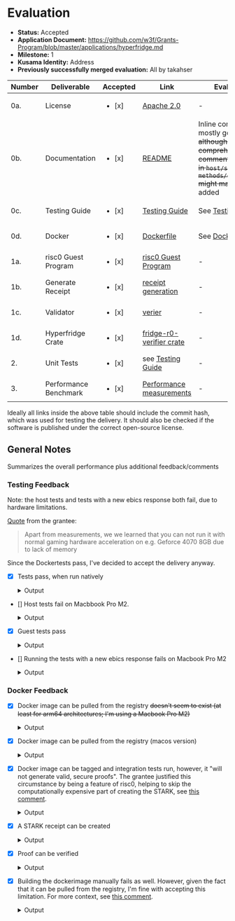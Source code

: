 # Evaluation

- **Status:** Accepted
- **Application Document:** https://github.com/w3f/Grants-Program/blob/master/applications/hyperfridge.md
- **Milestone:** 1
- **Kusama Identity:** Address
- **Previously successfully merged evaluation:** All by takahser

| Number | Deliverable | Accepted | Link | Evaluation Notes |
| ------ | ----------- | -------- | ---- |----------------- |
| 0a. | License | <ul><li>[x] </li></ul> | [Apache 2.0](https://github.com/element36-io/hyperfridge-r0/blob/651815e00be9f8d82d0d8df94bf908a37b9cfe7e/LICENSE) | - |
| 0b. | Documentation | <ul><li>[x] </li></ul> | [README](https://github.com/element36-io/hyperfridge-r0/blob/651815e00be9f8d82d0d8df94bf908a37b9cfe7e/README.md) | Inline comments look mostly good to me. ~~, although adding more comprehensive inline comments to the functions in `host/src/main.rs` and `methods/guest/src/main.rs` might make sense.~~ => added |
| 0c. | Testing Guide | <ul><li>[x] </li></ul> | [Testing Guide](https://github.com/element36-io/hyperfridge-r0/blob/651815e00be9f8d82d0d8df94bf908a37b9cfe7e/docs/INSTRUCTIONS.md) | See [Testing Feedback](#testing-feedback) |
| 0d. | Docker | <ul><li>[x] </li></ul> | [Dockerfile](https://github.com/element36-io/hyperfridge-r0/blob/651815e00be9f8d82d0d8df94bf908a37b9cfe7e/Dockerfile) | See [Docker Feedback](#docker-feedback) |
| 1a. | risc0 Guest Program | <ul><li>[x] </li></ul> | [risc0 Guest Program](https://github.com/element36-io/hyperfridge-r0/tree/9803622bf7c2a04f539489684547a06d6cf18dab/methods/guest) | - |
| 1b. | Generate Receipt | <ul><li>[x] </li></ul> | [receipt generation](https://github.com/element36-io/hyperfridge-r0/blob/9803622bf7c2a04f539489684547a06d6cf18dab/verifier/src/main.rs#L119-L120) | - |
| 1c. | Validator | <ul><li>[x] </li></ul> | [verier](https://github.com/element36-io/hyperfridge-r0/tree/9803622bf7c2a04f539489684547a06d6cf18dab/verifier) | - |
| 1d. | Hyperfridge Crate | <ul><li>[x] </li></ul> | [fridge-r0-verifier crate](https://crates.io/crates/fridge-r0-verifier) | - |
| 2. | Unit Tests | <ul><li>[x] </li></ul> | see [Testing Guide](https://github.com/element36-io/hyperfridge-r0/blob/9803622bf7c2a04f539489684547a06d6cf18dab/docs/INSTRUCTIONS.md) | - |
| 3. | Performance Benchmark | <ul><li>[x] </li></ul> | [Performance measurements](https://github.com/element36-io/hyperfridge-r0/blob/9803622bf7c2a04f539489684547a06d6cf18dab/docs/runtime.md) | - |

Ideally all links inside the above table should include the commit hash,
which was used for testing the delivery. It should also be checked if the software is published under the correct open-source license.

## General Notes

Summarizes the overall performance plus additional feedback/comments

### Testing Feedback

Note: the host tests and tests with a new ebics response both fail, due to hardware limitations.

[Quote](https://github.com/w3f/Grant-Milestone-Delivery/pull/1125#issuecomment-2024496487) from the grantee:

> Apart from measurements, we we learned that you can not run it with normal gaming hardware acceleration on e.g. Geforce 4070 8GB due to lack of memory

Since the Dockertests pass, I've decided to accept the delivery anyway.

- [x] Tests pass, when run natively
  
  <details>
    <summary>Output</summary>

    ```zsh
    % cargo install cargo-risczero\n
    % cargo install cargo-binstall\n
    % cargo binstall cargo-risczero\n
    % RISC0_DEV_MODE=1 cargo test

      Compiling protobuf-src v1.1.0+21.5
      
      (...)
      
      Compiling bonsai-sdk v0.5.1
    hyperfridge: Starting build for riscv32im-risc0-zkvm-elfcircuit-recursion(build), risc0-circuit-rv32im, risc0-binfmt, gobli...
      Compiling semver v1.0.22
      
      (...)

      Compiling rsa v0.9.6
    hyperfridge:     Updating crates.io index346/371: crypto-bigint, env_logger, risc0-circuit-recursion(build), num-bigint-dig...
    hyperfridge:     Updating git repository `https://github.com/risc0/RustCrypto-hashes`
      Compiling num-bigint v0.4.4
    hyperfridge:  Downloading crates ...>  ] 347/371: env_logger, risc0-circuit-recursion(build), num-bigint-dig, chrono, gobli...
      Compiling pem v3.0.3
      Compiling xmlparser v0.13.6
    hyperfridge:   Downloaded block-padding v0.3.371: risc0-circuit-recursion(build), pem, num-bigint-dig, chrono, goblin, rsa,...
    hyperfridge:   Downloaded cbc v0.1.2
    hyperfridge:    Compiling typenum v1.17.0352/371: risc0-circuit-recursion(build), num-bigint-dig, chrono, goblin, rsa, meth...

    (...)

    hyperfridge:    Compiling hyperfridge v0.1.0 (/Users/xxx/repos/hyperfridge-r0/methods/guest)
    hyperfridge:     Finished release [optimized] target(s) in 16.59s
      Compiling risc0-zkvm v0.19.1
      Compiling verifier v0.1.0 (/Users/xxx/repos/hyperfridge-r0/verifier)
      Compiling host v0.1.0 (/Users/xxx/repos/hyperfridge-r0/host)
        Finished test [optimized + debuginfo] target(s) in 1m 00s
        Running unittests src/main.rs (target/debug/deps/host-67fadf43513f1e1c)

    running 1 test
    test tests::do_main ... ok

    test result: ok. 1 passed; 0 failed; 0 ignored; 0 measured; 0 filtered out; finished in 3.29s

        Running unittests src/lib.rs (target/debug/deps/methods-890644c27a64360b)

    running 0 tests

    test result: ok. 0 passed; 0 failed; 0 ignored; 0 measured; 0 filtered out; finished in 0.00s

        Running unittests src/main.rs (target/debug/deps/verifier-40f6e8183f7c8d71)

    running 0 tests

    test result: ok. 0 passed; 0 failed; 0 ignored; 0 measured; 0 filtered out; finished in 0.00s

      Doc-tests methods

    running 0 tests

    test result: ok. 0 passed; 0 failed; 0 ignored; 0 measured; 0 filtered out; finished in 0.00s
    ```
  </details>

- [] Host tests fail on Macbbook Pro M2.
  
  <details>
    <summary>Output</summary>

    ```zsh
    host % RISC0_DEV_MODE=true cargo test  -- --nocapture

      Compiling serde v1.0.197
      
      (...)

      Compiling methods v0.1.0 (/Users/xxx/repos/hyperfridge-r0/methods)
    hyperfridge: Starting build for riscv32im-risc0-zkvm-elf reqwest, risc0-zkvm(build.rs), reqwest, hyper, methods(build), h2                                           
      Compiling bonsai-sdk v0.5.1
    hyperfridge:     Finished release [optimized] target(s) in 0.32s, reqwest, bonsai-sdk, hyper, methods(build), h2                                                     
      Compiling risc0-circuit-recursion v0.19.1
    error: failed to run custom build command for `risc0-circuit-recursion v0.19.1`

    Caused by:
      process didn't exit successfully: `/Users/xxx/repos/hyperfridge-r0/target/debug/build/risc0-circuit-recursion-56838de3e476abcf/build-script-build` (exit status: 101)
      --- stderr
      Downloading https://github.com/risc0/risc0/raw/505295b963c97db2afffe58f4b0cb4721e396b90/risc0/circuit/recursion/src/recursion_zkr.zip
      thread 'main' panicked at /Users/xxx/.cargo/registry/src/index.crates.io-6f17d22bba15001f/risc0-circuit-recursion-0.19.1/build.rs:72:51:
      called `Result::unwrap()` on an `Err` value: Download(/Users/xxx/repos/hyperfridge-r0/target/debug/build/risc0-circuit-recursion-c504a99f331c8a53/out/recursion_zkr.zip: (verification: unverified):
      )
      note: run with `RUST_BACKTRACE=1` environment variable to display a backtrace
    warning: build failed, waiting for other jobs to finish...
    ```
  </details>

- [x] Guest tests pass
  
  <details>
    <summary>Output</summary>

    ```zsh
    guest % RISC0_DEV_MODE=true cargo test --features debug_mode -- --nocapture 

      Compiling typenum v1.17.0
      
      (...)

      Compiling hyperfridge v0.1.0 (/Users/xxx/repos/hyperfridge-r0/methods/guest)
        Finished test [unoptimized + debuginfo] target(s) in 8.15s
        Running unittests src/main.rs (target/debug/deps/hyperfridge-1b5a69c5018ae95a)

    running 7 tests
    => <ds:SignedInfo xmlns="http://www.ebics.org/H003" xmlns:ds="http://www.w3.org/2000/09/xmldsig#"><ds:CanonicalizationMethod Algorithm="http://www.w3.org/TR/2001/REC-xml-c14n-20010315"></ds:CanonicalizationMethod><ds:SignatureMethod Algorithm="http://www.w3.org/2001/04/xmldsig-more#rsa-sha256"></ds:SignatureMethod><ds:Reference URI="#xpointer(//*[@authenticate='true'])"><ds:Transforms><ds:Transform Algorithm="http://www.w3.org/TR/2001/REC-xml-c14n-20010315"></ds:Transform></ds:Transforms><ds:DigestMethod Algorithm="http://www.w3.org/2001/04/xmlenc#sha256"></ds:DigestMethod><ds:DigestValue>BUuyFKUrSlvHaXjTC+Jo1h9myiVZakJ8SqjseZdQLyw=</ds:DigestValue></ds:Reference></ds:SignedInfo>
    => <header xmlns="http://www.ebics.org/H003" authenticate="true"><static><TransactionID>DD85DCE9DD8442B3DA74A2C174BEACE3</TransactionID><NumSegments>1</NumSegments></static><mutable><TransactionPhase>Initialisation</TransactionPhase><SegmentNumber lastSegment="true">1</SegmentNumber><ReturnCode>000000</ReturnCode><ReportText>[EBICS_OK] OK</ReportText></mutable></header><DataEncryptionInfo xmlns="http://www.ebics.org/H003" authenticate="true"><EncryptionPubKeyDigest Algorithm="http://www.w3.org/2001/04/xmlenc#sha256" Version="E002">iHehyz6aY84DY6T3ubzm0k/RfvbENVc3yHX8EUm7WdU=</EncryptionPubKeyDigest><TransactionKey>cNij+jRZjzrOxCVG6Sdx3FoA6lURiyb2p2Z128YREIL4JYgaCXtGQSMXh/VUN48JP87r1qbVLMWSZa3J0DpoPqiN1dJTshtLULeEwhLFNISs2Ht5rTocB8/vM4RxIihkqkwifgxgOXGSmqcUcI4W7BuDawDQ7tUcEvYqMCuyw2XfXIFOnR4k1XabUjRdpM3iB6tkPGqPsttaFgatmLUDV5dRg0tsvkbgICHozI8kO9VpJuiY0EvHGFxBsTIAZMAt7yKe5/T4zT6nrmdILtzS/pq9aQVBkHonYHw1cPQyHabqqg7kDl0JwjRFcqzoFjRGMIq1BZ46pyUrvjbNvDKSBQ==</TransactionKey></DataEncryptionInfo><ReturnCode xmlns="http://www.ebics.org/H003" authenticate="true">000000</ReturnCode><TimestampBankParameter xmlns="http://www.ebics.org/H003" authenticate="true">2023-11-30T08:38:11.8835379Z</TimestampBankParameter>
    => <ds:SignatureValue>nKKaRd6bTYVRZGiz+5/fxEDK83r2ETEnqhpCwDGjipRLBqfNaRT9qQW87bVfJc4Qxb8GiE9/jigBQ94Igw4JUm30Vylmohm2Fl6MwJEqWWvyFUJjnXoc25rTMSlEdkb8Mrpp32dupzI4UqpF6UT5SBHbWJNDvI1aVKcM30qtAwdGWN0kMpT5fAgqHOnckY0puwIi5py4VaiJEmpDmzlAnoOo1APMhz5pR/gbZ/NGXQRQj6I6VasW7mLPpjv02yOGlPYEfoat6am856i6GV6eeqHFedZkLVY+M+HRF6BSKva8OXLq+SiPkHoIaU3AggmJJjqEx4m78I5I0BnEU0ewJQ==</ds:SignatureValue>
    test test_xmlparse::test_print_imports ... ok
      authenticated file length 1217
    test test_xmlparse::test_signature_x ... ok
    test test_xmlparse::test_digest ... ok
    test test_xmlparse::test_validate_signature ... ok
    test test_xmlparse::test_decrypt_txkey_reverse ... ok
    test test_xmlparse::test_decrypt_txkey ... ok
    test test_xmlparse::test_parse ... ok

    test result: ok. 7 passed; 0 failed; 0 ignored; 0 measured; 0 filtered out; finished in 0.07s
    ```
  </details>

- [] Running the tests with a new ebics response fails on Macbook Pro M2

  <details>
    <summary>Output</summary>

    ```zsh
    % cd data
    data % mkdir myrequest

    data % ll
    total 224
    -rw-r--r--   1 xxx  staff   1704 Feb 20 19:07 bank.pem
    -rwxr-xr-x   1 xxx  staff  13672 Feb 20 19:07 checkResponse.sh
    -rw-r--r--   1 xxx  staff   1704 Feb 20 19:07 client.pem
    -rwxr-xr-x   1 xxx  staff  10483 Feb 20 19:07 createTestResponse.sh
    -rwxr-xr-x   1 xxx  staff    264 Feb 20 19:07 deploy_new_testdata.sh
    -rwxr-xr-x   1 xxx  staff   1517 Feb 20 19:07 export_primes.sh
    -rw-r--r--   1 xxx  staff    312 Feb 20 19:07 extract_pems_from_p12.sh
    drwxr-xr-x   2 xxx  staff     64 Feb 22 11:56 myrequest
    -rw-r--r--   1 xxx  staff   5343 Feb 20 19:07 producive_example_pretty.xml
    -rw-r--r--   1 xxx  staff   5608 Feb 20 19:07 producive_example_prettyH004.xml
    -rw-r--r--   1 xxx  staff    451 Feb 20 19:07 pub_bank.pem
    -rw-r--r--   1 xxx  staff    451 Feb 20 19:07 pub_client.pem
    -rw-r--r--   1 xxx  staff    451 Feb 20 19:07 pub_witness.pem
    drwxr-xr-x   3 xxx  staff     96 Feb 20 19:07 response_template
    drwxr-xr-x  10 xxx  staff    320 Feb 20 19:07 response_template-generated
    -rw-r--r--   1 xxx  staff   6088 Feb 20 19:07 response_template-generated.xml
    -rw-r--r--   1 xxx  staff   4916 Feb 20 19:07 response_template.xml
    -rw-r--r--   1 xxx  staff   6515 Feb 20 19:07 response_template_pretty.xml
    drwxr-xr-x   8 xxx  staff    256 Feb 20 19:07 schematas
    drwxr-xr-x  14 xxx  staff    448 Feb 21 11:03 test
    -rw-r--r--   1 xxx  staff   6088 Feb 20 19:07 test.xml
    -rw-r--r--   1 xxx  staff   1704 Feb 20 19:07 witness.pem
    data % cp response_template.xml myrequest.xml

    data % cp -r response_template/camt53 myrequest

    data % xml_file=myrequest.xml ./createTestResponse.sh

    ============================
    xml_dir variable is not set. Set to default: myrequest-generated
    response template: myrequest.xml - created new xml file from template: myrequest-generated.xml
    -rw-r--r--  1 xxx  staff  2184 Feb 22 11:57 myrequest/camt53/35e75effeaa74f579f97c8121bfa68ad_8307Camt053_2023112922562645_0.xml
    -rw-r--r--  1 xxx  staff  2184 Feb 22 11:57 myrequest/camt53/35e75effeaa74f579f97c8121bfa68ae_8307Camt053_2023113022562645_0.xml
    -rw-r--r--  1 xxx  staff  2174 Feb 22 11:57 myrequest/camt53/cf89170b3de1470e854cc270b572ad93_8307Camt053_2023112922562929_0.xml
      adding: myrequest/camt53/35e75effeaa74f579f97c8121bfa68ad_8307Camt053_2023112922562645_0.xml (deflated 61%)
      adding: myrequest/camt53/35e75effeaa74f579f97c8121bfa68ae_8307Camt053_2023113022562645_0.xml (deflated 61%)
      adding: myrequest/camt53/cf89170b3de1470e854cc270b572ad93_8307Camt053_2023112922562929_0.xml (deflated 61%)
    ./createTestResponse.sh: line 51: zlib-flate: command not found
    data % cd ../host

    host % RISC0_DEV_MODE=true \
    cargo run  -- --verbose prove-camt53  \
      --request="../data/myrequest-generated/myrequest-generated.xml"  --bankkey ../data/pub_bank.pem \
        --clientkey ../data/client.pem --witnesskey ../data/pub_witness.pem --clientiban CH4308307000289537312

      Compiling risc0-circuit-recursion v0.19.1
      Compiling methods v0.1.0 (/Users/xxx/repos/hyperfridge-r0/methods)
    error: failed to run custom build command for `risc0-circuit-recursion v0.19.1`

    Caused by:
      process didn't exit successfully: `/Users/xxx/repos/hyperfridge-r0/target/debug/build/risc0-circuit-recursion-56838de3e476abcf/build-script-build` (exit status: 101)
      --- stderr
      Downloading https://github.com/risc0/risc0/raw/505295b963c97db2afffe58f4b0cb4721e396b90/risc0/circuit/recursion/src/recursion_zkr.zip
      thread 'main' panicked at /Users/xxx/.cargo/registry/src/index.crates.io-6f17d22bba15001f/risc0-circuit-recursion-0.19.1/build.rs:72:51:
      called `Result::unwrap()` on an `Err` value: Download(/Users/xxx/repos/hyperfridge-r0/target/debug/build/risc0-circuit-recursion-c504a99f331c8a53/out/recursion_zkr.zip: (verification: unverified):
      )
      note: run with `RUST_BACKTRACE=1` environment variable to display a backtrace
    warning: build failed, waiting for other jobs to finish...
    hyperfridge: Starting build for riscv32im-risc0-zkvm-elfs(build)                                                                                                     
    hyperfridge:     Finished release [optimized] target(s) in 0.05s
    ```

### Docker Feedback

- [x] Docker image can be pulled from the registry ~~doesn't seem to exist (at least for arm64 architectures; I'm using a Macbook Pro M2)~~
  
  <details>
    <summary>Output</summary>

    ```zsh
    % docker pull e36io/hyperfridge-r0:latest
    latest: Pulling from e36io/hyperfridge-r0
    8a1e25ce7c4f: Pull complete 
    5bddf183218c: Pull complete 
    bd8552e74a9d: Pull complete 
    974962928483: Pull complete 
    da3f1affd165: Pull complete 
    82a599aff527: Pull complete 
    fef82fc2d60a: Pull complete 
    d92112b2e5f1: Pull complete 
    ec331e29b49a: Pull complete 
    355cff6739e3: Pull complete 
    4f4fb700ef54: Pull complete 
    Digest: sha256:d1976721ff9e00abb11cbba597c26677b337d0a868c4df3744422a3fe7d9c895
    Status: Downloaded newer image for e36io/hyperfridge-r0:latest
    docker.io/e36io/hyperfridge-r0:latest

    What's Next?
      View a summary of image vulnerabilities and recommendations → docker scout quickview e36io/hyperfridge-r0:latest
    ```
  </details>

- [x] Docker image can be pulled from the registry (macos version)

  <details>
    <summary>Output</summary>

    ```zsh
    % docker pull e36io/hyperfridge-r0:macos-latest       
    macos-latest: Pulling from e36io/hyperfridge-r0
    59f5764b1f6d: Pull complete 
    37dfb9e70f7a: Pull complete 
    5cdaeb1da99d: Pull complete 
    102ca4f92e50: Pull complete 
    e2acac3b3e9f: Pull complete 
    effce3959f3e: Pull complete 
    25551f8c8b74: Pull complete 
    3013f3ac45a2: Pull complete 
    620009823c12: Pull complete 
    effb984f1c57: Pull complete 
    6a8df3721225: Pull complete 
    4f4fb700ef54: Pull complete 
    Digest: sha256:167dbcf67a044234b7ac71b693633dcf50a1860440d4b424454678d9e8b439ca
    Status: Downloaded newer image for e36io/hyperfridge-r0:macos-latest
    docker.io/e36io/hyperfridge-r0:macos-latest

    What's Next?
      1. Sign in to your Docker account → docker login
      2. View a summary of image vulnerabilities and recommendations → docker scout quickview e36io/hyperfridge-r0:macos-latest
    ```
  </details>

- [x] Docker image can be tagged and integration tests run, however, it "will not generate valid, secure proofs". The grantee justified this circumstance by being a feature of risc0, helping to skip the computationally expensive part of creating the STARK, see [this comment](https://github.com/w3f/Grant-Milestone-Delivery/pull/1125#issuecomment-2024496487).

  <details>
    <summary>Output</summary>
    ```zsh
    % docker tag  e36io/hyperfridge-r0:macos-latest fridge
    % docker run --env RISC0_DEV_MODE=true  fridge host test
    WARNING: proving in dev mode. This will not generate valid, secure proofs.
    WARNING: Proving in dev mode does not generate a valid receipt. Receipts generated from this process are invalid and should never be used in production.
    Commitment {
        hostinfo: "host:main",
        iban: "CH4308307000289537312",
        pub_bank_pem: "-----BEGIN PUBLIC KEY-----\nMIIBIjANBgkqhkiG9w0BAQEFAAOCAQ8AMIIBCgKCAQEAvizgj/ppKl2zYD4mxsjs\no+4ji+wx9AMQFpKrdQ9AHFQL347BYicn0zvnnoDAwL5D012Z1EYJ+Zz1GIt83li4\nbBS7qnT9q0htl6x8pVszXyi7vA9qOWWICmp6jp/zO+nVWKEIkDekKW0uBwbXMsA3\nh+7yAPJapUwLNAmG2GsXQp1HWOKZkTFdDBG7nJJ5scc0AiwRjB2btvvNQnG+BGz4\n7a3i290J91Fjbgr+0BC2vhi3dHjDDDFw3y/+8Icjapi7UPhX9HDNum5lQzwvYECj\n3KsG7P7V2c3GRQdMA6t4kSub/d9AGpI5bRp4Iz+LaEWDFm4yN0YMK5sl9An8YPPg\ncwIDAQAB\n-----END PUBLIC KEY-----\n",
        pub_witness_pem: "-----BEGIN PUBLIC KEY-----\nMIIBIjANBgkqhkiG9w0BAQEFAAOCAQ8AMIIBCgKCAQEAngnoLec3QWzHkgGW7Uj2\ni2yFp86KDuKrFUus6pXHJmCnZILTAOiKzNCAB5qIDBwa9h50/OTZ6pv1X5mgVM2S\nPNKvZoUrfOU6Jg5m1b3GkyLj/3AfdS+nJbjUXFlyMWIi5c26WvvW2FsqsEoehAGF\nQpurZV6QKWSKEk16TKoI2kcD8sEAUb5TVwx+7D5kz8ZgUX0g/KqM+o2kUxBiSKdS\n1p9CDEhwWWe0MR0ja4Eh6+pFyIIjVsrybB9ufBuuBC31redFGZ4nBX43xts5Do6Z\n63U1lX15gNiJtVxldBfKm9o2ofPMxdPu3KXEg7f3Zm2n9eA1FxUKurwac7a31V8d\nLwIDAQAB\n-----END PUBLIC KEY-----\n",
        pub_client_pem: "-----BEGIN PUBLIC KEY-----\nMIIBIjANBgkqhkiG9w0BAQEFAAOCAQ8AMIIBCgKCAQEAvlbtES+ljC3udEneaTyf\nXmLv4l4hwuXSEfCIYUfVZiDHzdeGK8wJ2gRSucBsxrr2NESdHuIrEPmDhWHnE4D6\nJy61WuL8QWVuiBTZFtSCgRIyeI9ojNTqq0vmO7Wj1Y9FYdIZ/iN8h9xOcuuQkja7\n2oTuM/aqGlycTbJSoioBkv5UbbcDz4MZ0Si9RAW3D+4IWePfKieTEeT3HYnBBChL\nS4pC1si44xz9vqJcj7zAOlpgaJ+vEhL3f/e4qYrb23R9KBY4Ui6UA1exMmWPbMs7\nni4bs93yyiNtpQlQ9sOV6HoPooKPHIufk/jlFdOIhB4m1XtErHIGSRp7Bt2NtFab\nHQIDAQAB\n-----END PUBLIC KEY-----\n",
        stmts: [
            Stmt {
                elctrnc_seq_nb: "247",
                fr_dt_tm: "2023-11-29T00:00:00",
                to_dt_tm: "2023-11-29T00:00:00",
                amt: "31709.14",
                ccy: "CHF",
                cd: "OPBD",
            },
            Stmt {
                elctrnc_seq_nb: "248",
                fr_dt_tm: "2023-11-30T00:00:00",
                to_dt_tm: "2023-11-30T00:00:00",
                amt: "31709.09",
                ccy: "CHF",
                cd: "OPBD",
            },
        ],
    }%
    ```
  </details>

- [x] A STARK receipt can be created

  <details>
    <summary>Output</summary>

    ```zsh
    % docker run --env RISC0_DEV_MODE=true  fridge host prove-camt53 \
        --request=../data/test/test.xml --bankkey ../data/pub_bank.pem \
        --clientkey ../data/client.pem --witnesskey ../data/pub_witness.pem \
        --clientiban CH4308307000289537312
    WARNING: proving in dev mode. This will not generate valid, secure proofs.
    WARNING: Proving in dev mode does not generate a valid receipt. Receipts generated from this process are invalid and should never be used in production.
    Commitment {
        hostinfo: "host:main",
        iban: "CH4308307000289537312",
        pub_bank_pem: "-----BEGIN PUBLIC KEY-----\nMIIBIjANBgkqhkiG9w0BAQEFAAOCAQ8AMIIBCgKCAQEAvizgj/ppKl2zYD4mxsjs\no+4ji+wx9AMQFpKrdQ9AHFQL347BYicn0zvnnoDAwL5D012Z1EYJ+Zz1GIt83li4\nbBS7qnT9q0htl6x8pVszXyi7vA9qOWWICmp6jp/zO+nVWKEIkDekKW0uBwbXMsA3\nh+7yAPJapUwLNAmG2GsXQp1HWOKZkTFdDBG7nJJ5scc0AiwRjB2btvvNQnG+BGz4\n7a3i290J91Fjbgr+0BC2vhi3dHjDDDFw3y/+8Icjapi7UPhX9HDNum5lQzwvYECj\n3KsG7P7V2c3GRQdMA6t4kSub/d9AGpI5bRp4Iz+LaEWDFm4yN0YMK5sl9An8YPPg\ncwIDAQAB\n-----END PUBLIC KEY-----\n",
        pub_witness_pem: "-----BEGIN PUBLIC KEY-----\nMIIBIjANBgkqhkiG9w0BAQEFAAOCAQ8AMIIBCgKCAQEAngnoLec3QWzHkgGW7Uj2\ni2yFp86KDuKrFUus6pXHJmCnZILTAOiKzNCAB5qIDBwa9h50/OTZ6pv1X5mgVM2S\nPNKvZoUrfOU6Jg5m1b3GkyLj/3AfdS+nJbjUXFlyMWIi5c26WvvW2FsqsEoehAGF\nQpurZV6QKWSKEk16TKoI2kcD8sEAUb5TVwx+7D5kz8ZgUX0g/KqM+o2kUxBiSKdS\n1p9CDEhwWWe0MR0ja4Eh6+pFyIIjVsrybB9ufBuuBC31redFGZ4nBX43xts5Do6Z\n63U1lX15gNiJtVxldBfKm9o2ofPMxdPu3KXEg7f3Zm2n9eA1FxUKurwac7a31V8d\nLwIDAQAB\n-----END PUBLIC KEY-----\n",
        pub_client_pem: "-----BEGIN PUBLIC KEY-----\nMIIBIjANBgkqhkiG9w0BAQEFAAOCAQ8AMIIBCgKCAQEAvlbtES+ljC3udEneaTyf\nXmLv4l4hwuXSEfCIYUfVZiDHzdeGK8wJ2gRSucBsxrr2NESdHuIrEPmDhWHnE4D6\nJy61WuL8QWVuiBTZFtSCgRIyeI9ojNTqq0vmO7Wj1Y9FYdIZ/iN8h9xOcuuQkja7\n2oTuM/aqGlycTbJSoioBkv5UbbcDz4MZ0Si9RAW3D+4IWePfKieTEeT3HYnBBChL\nS4pC1si44xz9vqJcj7zAOlpgaJ+vEhL3f/e4qYrb23R9KBY4Ui6UA1exMmWPbMs7\nni4bs93yyiNtpQlQ9sOV6HoPooKPHIufk/jlFdOIhB4m1XtErHIGSRp7Bt2NtFab\nHQIDAQAB\n-----END PUBLIC KEY-----\n",
        stmts: [
            Stmt {
                elctrnc_seq_nb: "247",
                fr_dt_tm: "2023-11-29T00:00:00",
                to_dt_tm: "2023-11-29T00:00:00",
                amt: "31709.14",
                ccy: "CHF",
                cd: "OPBD",
            },
            Stmt {
                elctrnc_seq_nb: "248",
                fr_dt_tm: "2023-11-30T00:00:00",
                to_dt_tm: "2023-11-30T00:00:00",
                amt: "31709.09",
                ccy: "CHF",
                cd: "OPBD",
            },
        ],
    }%      
    ```
  </details>

- [x] Proof can be verified

  <details>
    <summary>Output</summary>

    ```zsh
    % imageid=$(docker run fridge cat /app/IMAGE_ID.hex)

    % proof=/data/test/test.xml-Receipt-$imageid-latest.json

    % docker run --env RISC0_DEV_MODE=true  fridge verifier verify --imageid-hex=$imageid --proof-json=$proof

    verify e2d6e7645e1586f1c639a5d3913374669caa013519655d35dc8bf2c93e507cc0 Some("/data/test/test.xml-Receipt-e2d6e7645e1586f1c639a5d3913374669caa013519655d35dc8bf2c93e507cc0-latest.json")
    Ok(Commitment { hostinfo: "host:main", iban: "CH4308307000289537312", stmts: [Stmt { elctrnc_seq_nb: "247", fr_dt_tm: "2023-11-29T00:00:00", to_dt_tm: "2023-11-29T00:00:00", amt: "31709.14", ccy: "CHF", cd: "OPBD" }, Stmt { elctrnc_seq_nb: "248", fr_dt_tm: "2023-11-30T00:00:00", to_dt_tm: "2023-11-30T00:00:00", amt: "31709.09", ccy: "CHF", cd: "OPBD" }] })
    ```
  </details>

- [x] Building the dockerimage manually fails as well. However, given the fact that it can be pulled from the registry, I'm fine with accepting this limitation. For more context, see [this comment](https://github.com/w3f/Grant-Milestone-Delivery/pull/1125#issuecomment-1999053344).

  <details>
    <summary>Output</summary>

    ```zsh
    % docker  build . -t fridge

    [+] Building 37.0s (9/33)                                                                                  docker:desktop-linux
    => [internal] load build definition from Dockerfile                                                                       0.0s
    => => transferring dockerfile: 2.34kB                                                                                     0.0s
    => [internal] load metadata for docker.io/library/debian:bookworm-slim                                                    1.8s
    => [internal] load metadata for docker.io/library/rust:1.74-bookworm                                                      1.9s
    => [internal] load .dockerignore                                                                                          0.0s
    => => transferring context: 2B                                                                                            0.0s
    => [build  1/17] FROM docker.io/library/rust:1.74-bookworm@sha256:fd45a543ed41160eae2ce9e749e5b3c972625b0778104e8962e9b  25.8s
    => => resolve docker.io/library/rust:1.74-bookworm@sha256:fd45a543ed41160eae2ce9e749e5b3c972625b0778104e8962e9bfb1135353  0.0s
    => => sha256:6c641d36985b2db859fc64c43a6dbf7c25cdf73e5d16d107fab1d95a840bb4e1 23.58MB / 23.58MB                           2.2s
    => => sha256:fd45a543ed41160eae2ce9e749e5b3c972625b0778104e8962e9bfb113535301 988B / 988B                                 0.0s
    => => sha256:f7a48cf00631b7f3138b164618b05a3603ea32232d280ed04ffac327091f0906 1.38kB / 1.38kB                             0.0s
    => => sha256:ef77168cc79eb6dd02af2de55c2ab8b2abe70e8afe5765a1078ae70fbc41f87b 6.11kB / 6.11kB                             0.0s
    => => sha256:b66b4ecd3ecfb67b3b7a2a44b0199cbdfc94965c8bd3fefab75cd2e612799740 49.59MB / 49.59MB                          14.0s
    => => sha256:ddd8544b6e15c7a4096b1f48a67fb5bed2efba509fca597f1c164b582ab01c02 63.99MB / 63.99MB                          13.5s
    => => sha256:ae58c7c06d64a1a86430205c774637c7615d1365a575b256801bb23390ad5260 202.48MB / 202.48MB                        10.9s
    => => sha256:8a62ef715521e74aafe94c2d0d5dfb61aa54b85f72e703791a8331588cfee142 249.95MB / 249.95MB                        22.6s
    => => extracting sha256:b66b4ecd3ecfb67b3b7a2a44b0199cbdfc94965c8bd3fefab75cd2e612799740                                  1.2s
    => => extracting sha256:6c641d36985b2db859fc64c43a6dbf7c25cdf73e5d16d107fab1d95a840bb4e1                                  0.3s
    => => extracting sha256:ddd8544b6e15c7a4096b1f48a67fb5bed2efba509fca597f1c164b582ab01c02                                  1.4s
    => => extracting sha256:ae58c7c06d64a1a86430205c774637c7615d1365a575b256801bb23390ad5260                                  3.5s
    => => extracting sha256:8a62ef715521e74aafe94c2d0d5dfb61aa54b85f72e703791a8331588cfee142                                  2.9s
    => [internal] load build context                                                                                          0.1s
    => => transferring context: 1.17MB                                                                                        0.0s
    => [runtime  1/12] FROM docker.io/library/debian:bookworm-slim@sha256:d02c76d82364cedca16ba3ed6f9102406fa9fa8833076a609c  3.2s
    => => resolve docker.io/library/debian:bookworm-slim@sha256:d02c76d82364cedca16ba3ed6f9102406fa9fa8833076a609cabf14270f4  0.0s
    => => sha256:d02c76d82364cedca16ba3ed6f9102406fa9fa8833076a609cabf14270f43dfc 1.85kB / 1.85kB                             0.0s
    => => sha256:1d0a07d47a0394be1e327441ccdc0c8554e227a279e58a598fbfbd9f93b72ce9 529B / 529B                                 0.0s
    => => sha256:edb5ac49ded3e3edd87d3c2cbe08b3e27c5f74ddf9117999e7dc26fa2484693e 1.48kB / 1.48kB                             0.0s
    => => sha256:f546e941f15b76df3d982d56985432b05bc065e3923fb35be25a4d33d5c0f911 29.16MB / 29.16MB                           2.3s
    => => extracting sha256:f546e941f15b76df3d982d56985432b05bc065e3923fb35be25a4d33d5c0f911                                  0.8s
    => [runtime  2/12] RUN apt update && apt install -y perl qpdf xxd libxml2-utils openssl                                   8.6s
    => ERROR [build  2/17] RUN cargo install cargo-binstall                                                                   9.2s
    ------
    > [build  2/17] RUN cargo install cargo-binstall:
    0.125     Updating crates.io index
    0.232  Downloading crates ...
    0.645   Downloaded cargo-binstall v1.6.3
    0.701   Installing cargo-binstall v1.6.3
    0.728     Updating crates.io index
    6.622  Downloading crates ...
    6.983   Downloaded adler v1.0.2

    (...)

    8.711   Downloaded ring v0.16.20
    8.810 error: failed to compile `cargo-binstall v1.6.3`, intermediate artifacts can be found at `/tmp/cargo-installq4DwLf`.
    8.810 To reuse those artifacts with a future compilation, set the environment variable `CARGO_TARGET_DIR` to that path.
    8.810 
    8.810 Caused by:
    8.810   package `simple-git v0.2.3` cannot be built because it requires rustc 1.75.0 or newer, while the currently active rustc version is 1.74.1
    8.810   Try re-running cargo install with `--locked`
    ------
    Dockerfile:3
    --------------------
      1 |     FROM rust:1.74-bookworm as build
      2 |     
      3 | >>> RUN cargo install cargo-binstall
      4 |     RUN cargo binstall cargo-risczero -y
      5 |     RUN cargo risczero install
    --------------------
    ERROR: failed to solve: process "/bin/sh -c cargo install cargo-binstall" did not complete successfully: exit code: 101
    ```
  </details>
